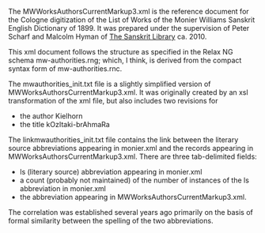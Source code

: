 

The MWWorksAuthorsCurrentMarkup3.xml is the reference document for the
Cologne digitization of the List of Works of the Monier Williams Sanskrit English
Dictionary of 1899.  It was prepared under the supervision of 
Peter Scharf and Malcolm Hyman of [The Sanskrit Library](www.sanskritlibrary.org) ca. 2010.

This xml document follows the structure as specified in the Relax NG schema mw-authorities.rng; which, I think, is derived from the compact syntax form of mw-authorities.rnc.

The mwauthorities_init.txt file is a  slightly simplified version of MWWorksAuthorsCurrentMarkup3.xml.  It was originally created by an xsl transformation of
the xml file, but also includes two revisions for 

* the author Kielhorn
* the title kOzItaki-brAhmaRa


The linkmwauthorities_init.txt file contains the link between the literary
source abbreviations appearing in monier.xml and the records appearing in 
MWWorksAuthorsCurrentMarkup3.xml.
There are three tab-delimited fields:
* ls (literary source) abbreviation appearing in monier.xml
* a count (probably not maintained) of the number of instances of the
  ls abbreviation in monier.xml
* the abbreviation appearing in MWWorksAuthorsCurrentMarkup3.xml.

The correlation was established several years ago primarily on the basis
of formal similarity between the spelling of the two abbreviations.

